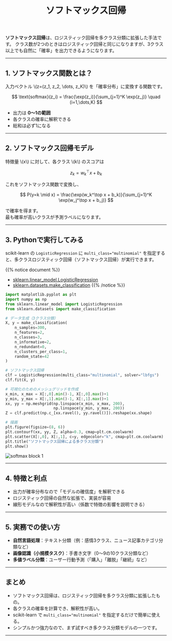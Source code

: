 ﻿---
title: "ソフトマックス回帰"
pre: "2.2.2 "
weight: 2
title_suffix: "（多クラス分類をPythonで実行）"
---



<div class="pagetop-box">
  <p><b>ソフトマックス回帰</b>は、ロジスティック回帰を多クラス分類に拡張した手法です。  
  クラス数が2つのときはロジスティック回帰と同じになりますが、3クラス以上でも自然に「確率」を出力できるようになります。</p>
</div>

---

## 1. ソフトマックス関数とは？

入力ベクトル \\(z=(z_1, z_2, \dots, z_K)\\) を「確率分布」に変換する関数です。

$$
\text{softmax}(z_i) = \frac{\exp(z_i)}{\sum_{j=1}^K \exp(z_j)} \quad (i=1,\dots,K)
$$

- 出力は **0〜1の範囲**  
- 各クラスの確率に解釈できる  
- 総和は必ず1になる

---

## 2. ソフトマックス回帰モデル

特徴量 \\(x\\) に対して、各クラス \\(k\\) のスコアは

$$
z_k = w_k^\top x + b_k
$$

これをソフトマックス関数で変換し、

$$
P(y=k \mid x) = \frac{\exp(w_k^\top x + b_k)}{\sum_{j=1}^K \exp(w_j^\top x + b_j)}
$$

で確率を得ます。  
最も確率が高いクラスが予測ラベルになります。

---

## 3. Pythonで実行してみる

scikit-learn の `LogisticRegression` に `multi_class="multinomial"` を指定すると、多クラスロジスティック回帰（ソフトマックス回帰）が実行できます。

{{% notice document %}}
- [sklearn.linear_model.LogisticRegression](https://scikit-learn.org/stable/modules/generated/sklearn.linear_model.LogisticRegression.html)  
- [sklearn.datasets.make_classification](https://scikit-learn.org/stable/modules/generated/sklearn.datasets.make_classification.html)
{{% /notice %}}

```python
import matplotlib.pyplot as plt
import numpy as np
from sklearn.linear_model import LogisticRegression
from sklearn.datasets import make_classification

# データ生成（3クラス分類）
X, y = make_classification(
    n_samples=300,
    n_features=2,
    n_classes=3,
    n_informative=2,
    n_redundant=0,
    n_clusters_per_class=1,
    random_state=42
)

# ソフトマックス回帰
clf = LogisticRegression(multi_class="multinomial", solver="lbfgs")
clf.fit(X, y)

# 可視化のためのメッシュグリッドを作成
x_min, x_max = X[:,0].min()-1, X[:,0].max()+1
y_min, y_max = X[:,1].min()-1, X[:,1].max()+1
xx, yy = np.meshgrid(np.linspace(x_min, x_max, 200),
                     np.linspace(y_min, y_max, 200))
Z = clf.predict(np.c_[xx.ravel(), yy.ravel()]).reshape(xx.shape)

# 描画
plt.figure(figsize=(8, 6))
plt.contourf(xx, yy, Z, alpha=0.3, cmap=plt.cm.coolwarm)
plt.scatter(X[:,0], X[:,1], c=y, edgecolor="k", cmap=plt.cm.coolwarm)
plt.title("ソフトマックス回帰による多クラス分類")
plt.show()
```

![softmax block 1](/images/basic/classification/softmax_block01.svg)

---

## 4. 特徴と利点

- 出力が確率分布なので「モデルの確信度」を解釈できる  
- ロジスティック回帰の自然な拡張で、実装が容易  
- 線形モデルなので解釈性が高い（係数で特徴の影響を説明できる）

---

## 5. 実務での使い方

- **自然言語処理**：テキスト分類（例：感情3クラス、ニュース記事カテゴリ分類など）  
- **画像認識（小規模タスク）**：手書き文字（0〜9の10クラス分類など）  
- **多値ラベル分類**：ユーザー行動予測（「購入」「離脱」「継続」など）

---

## まとめ

- ソフトマックス回帰は、ロジスティック回帰を多クラス分類に拡張したもの。  
- 各クラスの確率を計算でき、解釈性が高い。  
- scikit-learn で `multi_class="multinomial"` を指定するだけで簡単に使える。  
- シンプルかつ強力なので、まず試すべき多クラス分類モデルの一つです。

---
